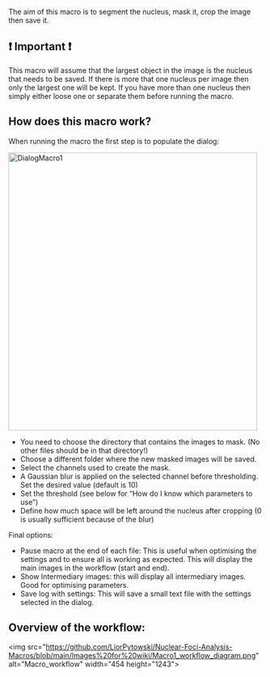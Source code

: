 The aim of this macro is to segment the nucleus, mask it, crop the image then save it.
## :heavy_exclamation_mark: Important :heavy_exclamation_mark: 
This macro will assume that the largest object in the image is the nucleus that needs to be saved. If there is more that one nucleus per image then only the largest one will be kept. If you have more than one nucleus then simply either loose one or separate them before running the macro.
## How does this macro work?
When running the macro the first step is to populate the dialog:

<img src="https://github.com/LiorPytowski/Nuclear-Foci-Analysis-Macros/blob/main/Images%20for%20wiki/Macro1_dialog.png" alt="DialogMacro1" width="492" height="549">

* You need to choose the directory that contains the images to mask. (No other files should be in that directory!)
* Choose a different folder where the new masked images will be saved.
* Select the channels used to create the mask.
* A Gaussian blur is applied on the selected channel before thresholding. Set the desired value (default is 10)
* Set the threshold (see below for “How do I know which parameters to use”)
* Define how much space will be left around the nucleus after cropping (0 is usually sufficient because of the blur)




Final options:
* Pause macro at the end of each file: This is useful when optimising the settings and to ensure all is working as expected. This will display the main images in the workflow (start and end).
* Show Intermediary images: this will display all intermediary images. Good for optimising parameters.
* Save log with settings: This will save a small text file with the settings selected in the dialog.
## Overview of the workflow:

<img src="https://github.com/LiorPytowski/Nuclear-Foci-Analysis-Macros/blob/main/Images%20for%20wiki/Macro1_workflow_diagram.png" alt="Macro_workflow" width="454 height="1243">
